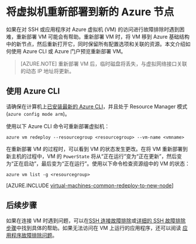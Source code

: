 <properties 
	pageTitle="重新部署 Linux 虚拟机 | Azure" 
	description="介绍如何通过重新部署 Linux 虚拟机来解决 SSH 连接问题。" 
	services="virtual-machines-linux" 
	documentationCenter="virtual-machines" 
	authors="iainfoulds" 
	manager="timlt"
	tags="azure-resource-manager,top-support-issue" 
/>
	

<tags 
	ms.service="virtual-machines-linux" 
	ms.devlang="na" 
	ms.topic="support-article" 
	ms.tgt_pltfrm="vm-linux"
	ms.workload="infrastructure" 
	ms.date="09/19/2016" 
	wacn.date="12/26/2016" 
	ms.author="iainfou" 
/>

# 将虚拟机重新部署到新的 Azure 节点

如果在对 SSH 或应用程序对 Azure 虚拟机 (VM) 的访问进行故障排除时遇到困难，重新部署 VM 可能会有帮助。重新部署 VM 时，将 VM 移到 Azure 基础结构中的新节点，然后重新打开它，同时保留所有配置选项和关联的资源。本文介绍如何使用 Azure CLI 或 Azure 门户预览重新部署 VM。

> [AZURE.NOTE] 重新部署 VM 后，临时磁盘将丢失，与虚拟网络接口关联的动态 IP 地址将更新。


## 使用 Azure CLI

请确保在计算机上[已安装最新的 Azure CLI](/documentation/articles/xplat-cli-install/)，并且处于 Resource Manager 模式 (`azure config mode arm`)。

使用以下 Azure CLI 命令可重新部署虚拟机：

	azure vm redeploy --resourcegroup <resourcegroup> --vm-name <vmname> 

在重新部署 VM 的过程时，可以看到 VM 的状态发生更改。在将 VM 重新部署到新主机的过程中，VM 的 `PowerState` 将从“正在运行”变为“正在更新”，然后变为“正在启动”，最后变为“正在运行”。使用以下命令检查资源组中的 VM 的状态：

	azure vm list -g <resourcegroup>

[AZURE.INCLUDE [virtual-machines-common-redeploy-to-new-node](../../includes/virtual-machines-common-redeploy-to-new-node.md)]


## 后续步骤
如果在连接 VM 时遇到问题，可以在[SSH 连接故障排除](/documentation/articles/virtual-machines-linux-troubleshoot-ssh-connection/)或[详细的 SSH 故障排除步骤](/documentation/articles/virtual-machines-linux-detailed-troubleshoot-ssh-connection/)中找到具体的帮助。如果无法访问在 VM 上运行的应用程序，还可以阅读 [应用程序故障排除问题](/documentation/articles/virtual-machines-linux-troubleshoot-app-connection/)。

<!---HONumber=Mooncake_Quality_Review_1215_2016-->